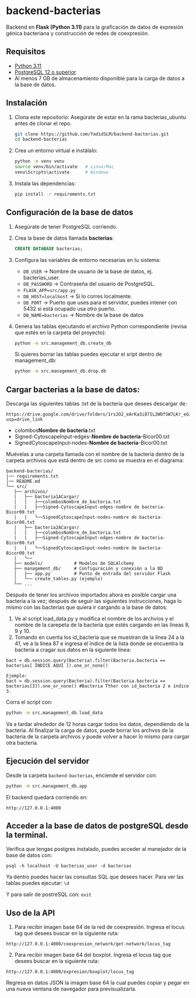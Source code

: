 # backend-bacterias

Backend en **Flask (Python 3.11)** para la graficación de datos de expresión génica bacteriana y construcción de redes de coexpresión.  

## Requisitos

- [Python 3.11](https://www.python.org/downloads/release/python-3110/)
- [PostgreSQL 12 o superior](https://www.postgresql.org/download/)
- Al menos 7 GB de almacenamiento disponible para la carga de datos a la base de datos.

## Instalación

1. Clona este repositorio:
   Asegúrate de estar en la rama bacterias_ubuntu antes de clonar el repo.

   ```bash
   git clone https://github.com/YadidSLM/backend-bacterias.git
   cd backend-bacterias
   ```

2. Crea un entorno virtual e instálalo:

   ```bash
   python -m venv venv
   source venv/bin/activate   # Linux/Mac
   venv\Scripts\activate      # Windows
   ```

3. Instala las dependencias:

   ```bash
   pip install -r requirements.txt
   ```

## Configuración de la base de datos

1. Asegúrate de tener PostgreSQL corriendo.
2. Crea la base de datos llamada **bacterias**:

   ```sql
   CREATE DATABASE bacterias;
   ```

3. Configura las variables de entorno necesarias en tu sistema:

   - `DB_USER` -> Nombre de usuario de la base de datos, ej. bacterias_user.
   - `DB_PASSWORD` -> Contraseña del usuario de PostgreSQL.
   - `FLASK_APP=src/app.py`
   - `DB_HOST=localhost` -> Si lo corres localmente.
   - `DB_PORT` -> Puerto que uses para el servidor, puedes intener con 5432 si está ocupado usa otro puerto.
   - `DB_NAME=bacterias` -> Nombre de la base de datos
   

4. Genera las tablas ejecutando el archivo Python correspondiente (revisa que estés en la carpeta del proyecto):

   ```bash
   python -m src.management_db.create_db
   ```
   Si quieres borrar las tablas puedes ejecutar el sript dentro de management_db:
   ```bash
   python -m src.management_db.drop.db
   ```
## Cargar bacterias a la base de datos:

Descarga las siguientes tablas .txt de la bacteria que desees descargar de:
```
https://drive.google.com/drive/folders/1rs2O2_eArKa3i87IL2WOfSW7LKr_eGi0?usp=drive_link
```
- colombos**Nombre de bacteria**.txt
- Signed-CytoscapeInput-edges-**Nombre de bacteria**-Bicor00.txt
- SignedCytoscapeInput-nodes-**Nombre de bacteria**-Bicor00.txt

Muévelas a una carpeta llamada con el nombre de la bacteria dentro de la carpeta archivos que está dentro de src como se muestra en el diagrama:
```
backend-bacterias/
│── requirements.txt
│── README.md
└── src/
   ├── archivos/
   |   ├── bacteria1ACargar/
   |   |   ├──colombosNombre_de_bacteria.txt
   |   |   ├──Signed-CytoscapeInput-edges-nombre de bacteria-Bicor00.txt
   |   |   └──SignedCytoscapeInput-nodes-nombre de bacteria-Bicor00.txt
   |   ├── bacteria2ACargar/
   |   |   ├──colombosNombre_de_bacteria.txt
   |   |   ├──Signed-CytoscapeInput-edges-nombre de bacteria-Bicor00.txt
   |   |   └──SignedCytoscapeInput-nodes-nombre de bacteria-Bicor00.txt
   |   └──
   ├── models/            # Modelos de SQLAlchemy
   ├── management_db/     # Configuración y conexión a la BD
   │   ├── app.py         # Punto de entrada del servidor Flask
   │   └── create_tables.py (ejemplo)
   └── ...
```
Después de tener los archivos importados ahora es posible cargar una bacteria a la vez; después de seguir las siguientes instrucciones, haga lo mismo con las bacterias que quiera ir cargando a la base de datos:

1. Ve al script load_data.py y modifica el nombre de los archvios y el nombre de la carepeta de la bacteria que estés cargando en las líneas 8, 9 y 10.
2. Tomando en cuenta los id_bacteria que se muestran de la línea 24 a la 41, ve a la línea 87 e ingresa el índice de la lista donde se encuentra la bacteria a cragar sus datos en la siguiente línea:
```
bact = db.session.query(Bacteria).filter(Bacteria.bacteria == bacterias[ ÍNDICE AQUÍ ]).one_or_none()

Ejemplo:
bact = db.session.query(Bacteria).filter(Bacteria.bacteria == bacterias[3]).one_or_none() #Bacteria Tther con id_bacteria 2 e índice 3.
```
Corra el script con:
```bash
python -m src.management_db.load_data
```
Va a tardar alrededor de 12 horas cargar todos los datos, dependiendo de la bacteria.
Al finalizar la carga de datos, puede borrar los archvos de la bacteria de la carpeta archivos y puede volver a hacer lo mismo para cargar otra bacteria.

## Ejecución del servidor

Desde la carpeta `backend-bacterias`, enciende el servidor con:

```bash
python -m src.management_db.app
```

El backend quedará corriendo en:

```
http://127.0.0.1:4000
```

## Acceder a la base de datos de postgreSQL desde la terminal.
Verifica que tengas postgres instalado, puedes acceder al manejador de la base de datos con:
```
psql -h localhost -U bacterias_user -d bacterias
```
Ya dentro puedes hacer las consultas SQL que desees hacer.
Para ver las tablas puedes ejecutar: `\d`

Y para salir de postreSQL con: `exit`

## Uso de la API
1. Para recibir imagen base 64 de la red de coexpresión.
Ingresa el locus tag que desees buscar en la siguiente ruta:
```
http://127.0.0.1:4000/coexpresion_network/get-network/locus_tag
```

2. Para recibir imagen base 64 del boxplot.
Ingresa el locus tag que desees buscar en la siguiente ruta:
```
http://127.0.0.1:4000/expresion/boxplot/locus_tag
```
Regresa en datos JSON la imagen base 64 la cual puedes copiar y pegar en una nueva ventana de navegador para previsualizarla.
